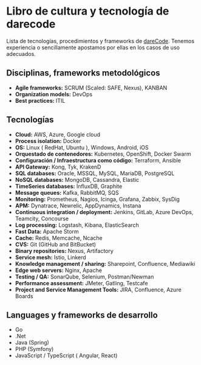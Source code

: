 # Libro de cultura y tecnología de darecode
Lista de tecnologías, procedimientos y frameworks de [dareCode](https://www.darecode.com). Tenemos experiencia o sencillamente apostamos por ellas en los casos de uso adecuados.

## Disciplinas, frameworks metodológicos
* **Agile frameworks:** SCRUM (Scaled: SAFE, Nexus), KANBAN
* **Organization models:** DevOps
* **Best practices:** ITIL

## Tecnologías
* **Cloud:** AWS, Azure, Google cloud
* **Process isolation:** Docker
* **OS:** Linux ( RedHat, Ubuntu ), Windows, Android, iOS
* **Orquestado de contenedores:** Kubernetes, OpenShift, Docker Swarm
* **Configuración / Infraestructura como código:** Terraform, Ansible
* **API Gateway:** Kong, Tyk, KrakenD
* **SQL databases:** Oracle, MSSQL, MySQL, MariaDB, PostgreSQL
* **NoSQL databases:** MongoDB, Cassandra, Elastic
* **TimeSeries databases:** InfluxDB, Graphite
* **Message queues:** Kafka, RabbitMQ, SQS
* **Monitoring:** Prometheus, Nagios, Icinga, Grafana, Zabbix, SysDig
* **APM:** Dynatrace, Newrelic, AppDynamics, Instana
* **Continuous integration / deployment:** Jenkins, GitLab, Azure DevOps, Teamcity, Concourse
* **Log processing:** Logstash, Kibana, ElasticSearch
* **Fast Data:** Apache Storm
* **Cache:** Redis, Memcache, Ncache
* **CVS:** Git (GitHub and BitBucket)
* **Binary repositories:** Nexus, Artifactory
* **Service mesh:** Istio, Linkerd
* **Knowledge management / sharing:** Sharepoint, Confluence, Mediawiki
* **Edge web servers:** Nginx, Apache
* **Testing / QA:** SonarQube, Selenium, Postman/Newman
* **Performance assessment:** JMeter, Gatling, Testcafe
* **Project and Service Management Tools:** JIRA, Confluence, Azure Boards

## Languages y frameworks de desarrollo
* Go
* .Net
* Java (Spring)
* PHP (Symfony)
* JavaScript / TypeScript ( Angular, React)
